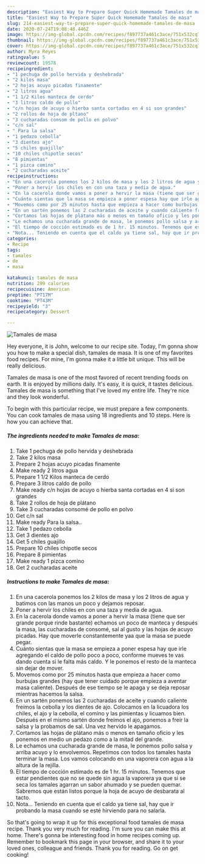```yaml
---
description: "Easiest Way to Prepare Super Quick Homemade Tamales de masa"
title: "Easiest Way to Prepare Super Quick Homemade Tamales de masa"
slug: 214-easiest-way-to-prepare-super-quick-homemade-tamales-de-masa
date: 2020-07-24T19:08:48.446Z
image: https://img-global.cpcdn.com/recipes/f897737a461c3ace/751x532cq70/tamales-de-masa-foto-principal.jpg
thumbnail: https://img-global.cpcdn.com/recipes/f897737a461c3ace/751x532cq70/tamales-de-masa-foto-principal.jpg
cover: https://img-global.cpcdn.com/recipes/f897737a461c3ace/751x532cq70/tamales-de-masa-foto-principal.jpg
author: Myra Reyes
ratingvalue: 5
reviewcount: 19578
recipeingredient:
- "1 pechuga de pollo hervida y deshebrada"
- "2 kilos masa"
- "2 hojas acuyo picadas finamente"
- "2 litros agua"
- "1 1/2 Kilos manteca de cerdo"
- "3 litros caldo de pollo"
- "c/n hojas de acuyo o hierba santa cortadas en 4 si son grandes"
- "2 rollos de hoja de pltano"
- "3 cucharadas consom de pollo en polvo"
- "c/n sal"
- " Para la salsa"
- "1 pedazo cebolla"
- "3 dientes ajo"
- "5 chiles guajillo"
- "10 chiles chipotle secos"
- "8 pimientas"
- "1 pizca comino"
- "2 cucharadas aceite"
recipeinstructions:
- "En una cacerola ponemos los 2 kilos de masa y los 2 litros de agua y batimos con las manos un poco y dejamos reposar."
- "Poner a hervir los chiles en con una taza y media de agua."
- "En la cacerola donde vamos a poner a hervir la masa (tiene que ser grande porque rinde bastante) echamos un poco de manteca y después la masa, las cucharadas de consomé, sal al gusto y las hojas de acuyo picadas. Hay que moverle constantemente yaa que la masa se puede pegar."
- "Cuánto sientas que la masa se empieza a poner espesa hay que irle agregando el caldo de pollo poco a poco, conforme mueves te vas dando cuenta si le falta más caldo. Y le ponemos el resto de la manteca sin dejar de mover."
- "Movemos como por 25 minutos hasta que empieza a hacer como burbujas grandes (hay que tener cuidado porque empieza a aventar masa caliente). Después de ese tiempo se le apaga y se deja reposar mientras hacemos la salsa."
- "En un sartén ponemos las 2 cucharadas de aceite y cuando caliente freímos la cebolla y los dientes de ajo. Colocamos en la licuadora los chiles, el ajo y la cebolla, el comino y las pimientas y licuamos bien. Después en el mismo sartén donde freímos el ajo, ponemos a freír la salsa y la probamos de sal. Una vez hervido le apagamos."
- "Cortamos las hojas de plátano más o menos en tamaño oficio y les ponemos en medio un pedazo como a la mitad del grande."
- "Le echamos una cucharada grande de masa, le ponemos pollo salsa y arriba acuyo y lo envolvemos. Repetimos con todos los tamales hasta terminar la masa. Los vamos colocando en una vaporera con agua a la altura de la rejilla."
- "El tiempo de cocción estimado es de 1 hr. 15 minutos. Tenemos que estar pendientes que no se quede sin agua la vaporera ya que si se seca los tamales agarran un sabor ahumado y se pueden quemar. Sabremos que están listos porque la hoja de acuyo de desbarata al tacto."
- "Nota... Teniendo en cuenta que el caldo ya tiene sal, hay que ir probando la masa cuando se esté hirviendo para no salarla."
categories:
- Recipe
tags:
- tamales
- de
- masa

katakunci: tamales de masa 
nutrition: 299 calories
recipecuisine: American
preptime: "PT17M"
cooktime: "PT43M"
recipeyield: "3"
recipecategory: Dessert

---
```



![Tamales de masa](https://img-global.cpcdn.com/recipes/f897737a461c3ace/751x532cq70/tamales-de-masa-foto-principal.jpg)

Hey everyone, it is John, welcome to our recipe site. Today, I'm gonna show you how to make a special dish, tamales de masa. It is one of my favorites food recipes. For mine, I'm gonna make it a little bit unique. This will be really delicious.

Tamales de masa is one of the most favored of recent trending foods on earth. It is enjoyed by millions daily. It's easy, it is quick, it tastes delicious. Tamales de masa is something that I've loved my entire life. They're nice and they look wonderful.




To begin with this particular recipe, we must prepare a few components. You can cook tamales de masa using 18 ingredients and 10 steps. Here is how you can achieve that.

<!--inarticleads1-->

##### The ingredients needed to make Tamales de masa:

1. Take 1 pechuga de pollo hervida y deshebrada
1. Take 2 kilos masa
1. Prepare 2 hojas acuyo picadas finamente
1. Make ready 2 litros agua
1. Prepare 1 1/2 Kilos manteca de cerdo
1. Prepare 3 litros caldo de pollo
1. Make ready c/n hojas de acuyo o hierba santa cortadas en 4 si son grandes
1. Take 2 rollos de hoja de plátano
1. Take 3 cucharadas consomé de pollo en polvo
1. Get c/n sal
1. Make ready  Para la salsa..
1. Take 1 pedazo cebolla
1. Get 3 dientes ajo
1. Get 5 chiles guajillo
1. Prepare 10 chiles chipotle secos
1. Prepare 8 pimientas
1. Make ready 1 pizca comino
1. Get 2 cucharadas aceite




<!--inarticleads2-->

##### Instructions to make Tamales de masa:

1. En una cacerola ponemos los 2 kilos de masa y los 2 litros de agua y batimos con las manos un poco y dejamos reposar.
1. Poner a hervir los chiles en con una taza y media de agua.
1. En la cacerola donde vamos a poner a hervir la masa (tiene que ser grande porque rinde bastante) echamos un poco de manteca y después la masa, las cucharadas de consomé, sal al gusto y las hojas de acuyo picadas. Hay que moverle constantemente yaa que la masa se puede pegar.
1. Cuánto sientas que la masa se empieza a poner espesa hay que irle agregando el caldo de pollo poco a poco, conforme mueves te vas dando cuenta si le falta más caldo. Y le ponemos el resto de la manteca sin dejar de mover.
1. Movemos como por 25 minutos hasta que empieza a hacer como burbujas grandes (hay que tener cuidado porque empieza a aventar masa caliente). Después de ese tiempo se le apaga y se deja reposar mientras hacemos la salsa.
1. En un sartén ponemos las 2 cucharadas de aceite y cuando caliente freímos la cebolla y los dientes de ajo. Colocamos en la licuadora los chiles, el ajo y la cebolla, el comino y las pimientas y licuamos bien. Después en el mismo sartén donde freímos el ajo, ponemos a freír la salsa y la probamos de sal. Una vez hervido le apagamos.
1. Cortamos las hojas de plátano más o menos en tamaño oficio y les ponemos en medio un pedazo como a la mitad del grande.
1. Le echamos una cucharada grande de masa, le ponemos pollo salsa y arriba acuyo y lo envolvemos. Repetimos con todos los tamales hasta terminar la masa. Los vamos colocando en una vaporera con agua a la altura de la rejilla.
1. El tiempo de cocción estimado es de 1 hr. 15 minutos. Tenemos que estar pendientes que no se quede sin agua la vaporera ya que si se seca los tamales agarran un sabor ahumado y se pueden quemar. Sabremos que están listos porque la hoja de acuyo de desbarata al tacto.
1. Nota... Teniendo en cuenta que el caldo ya tiene sal, hay que ir probando la masa cuando se esté hirviendo para no salarla.




So that's going to wrap it up for this exceptional food tamales de masa recipe. Thank you very much for reading. I'm sure you can make this at home. There's gonna be interesting food in home recipes coming up. Remember to bookmark this page in your browser, and share it to your loved ones, colleague and friends. Thank you for reading. Go on get cooking!
